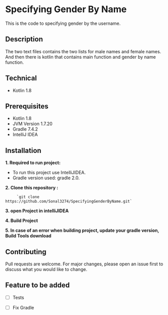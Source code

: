 # Specifying Gender By Name
This is the code to specifying gender by the username. 

## Description
The two text files contains the two lists for male names and female names. 
And then there is kotlin that contains main function and gender by name function.

## Technical
* Kotlin 1.8

## Prerequisites
* Kotlin 1.8
* JVM Version 1.7.20
* Gradle 7.4.2
* IntelliJ IDEA

## Installation
**1. Required to run project:**
 - To run this project use IntelliJIDEA.
 - Gradle version used: gradle 2.0.

**2. Clone this repository :**

         `git clone https://github.com/Sonal3274/SpecifyingGenderByName.git`

**3. open Project in intelliJIDEA**

**4. Build Project**  

**5. In case of an error when building project, update your gradle version, Build Tools download**


## Contributing
Pull requests are welcome. For major changes, please open an issue first to discuss what you would like to change.

## Feature to be added
- [ ] Tests
- [ ] Fix Gradle




